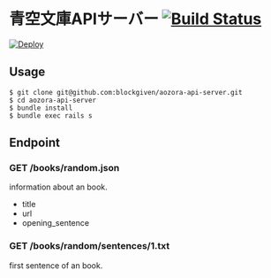 # 青空文庫APIサーバー [![Build Status](https://travis-ci.org/blockgiven/aozora-api-server.svg)](https://travis-ci.org/blockgiven/aozora-api-server)

[![Deploy](https://www.herokucdn.com/deploy/button.png)](https://heroku.com/deploy)

## Usage

    $ git clone git@github.com:blockgiven/aozora-api-server.git
    $ cd aozora-api-server
    $ bundle install
    $ bundle exec rails s

## Endpoint

### GET /books/random.json

information about an book.

- title
- url
- opening_sentence

### GET /books/random/sentences/1.txt

first sentence of an book.
